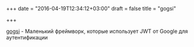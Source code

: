 +++
date = "2016-04-19T12:34:12+03:00"
draft = false
title = "gogsi"

+++

<p><a href="https://github.com/ANPez/gogsi">gogsi</a>&nbsp;- Маленький фреймворк, которые использует JWT от Google для аутентификации</p>

